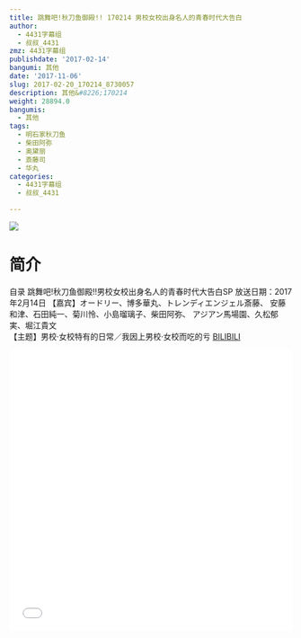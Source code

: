 ```yaml
---
title: 跳舞吧!秋刀鱼御殿!! 170214 男校女校出身名人的青春时代大告白
author:
  - 4431字幕组
  - 叔叔_4431
zmz: 4431字幕组
publishdate: '2017-02-14'
bangumi: 其他
date: '2017-11-06'
slug: 2017-02-20_170214_8730057
description: 其他&#8226;170214
weight: 28894.0
bangumis:
  - 其他
tags:
  - 明石家秋刀鱼
  - 柴田阿弥
  - 奥黛丽
  - 斎藤司
  - 华丸
categories:
  - 4431字幕组
  - 叔叔_4431

---
```

![](https://i.imgur.com/A17wzA3.png)
# 简介  
自录 跳舞吧!秋刀鱼御殿!!男校女校出身名人的青春时代大告白SP
放送日期：2017年2月14日
【嘉宾】オードリー、博多華丸、トレンディエンジェル斎藤、
安藤和津、石田純一、菊川怜、小島瑠璃子、柴田阿弥、
アジアン馬場園、久松郁実、堀江貴文	
【主题】男校·女校特有的日常／我因上男校·女校而吃的亏
  [BILIBILI](https://www.bilibili.com/video/av8730057/)

  <iframe src="//www.bilibili.com/html/html5player.html?cid=14385489&aid=8730057" width="100%" height="500" frameborder="0" allowfullscreen="allowfullscreen"></iframe>
